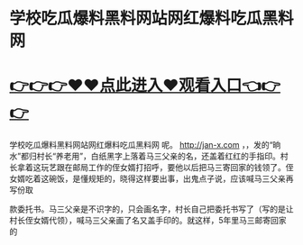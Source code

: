 # 学校吃瓜爆料黑料网站网红爆料吃瓜黑料网

# <a href="https://github.com/bitezs/bite/issues/1">👉👉👉♥♥点此进入♥观看入口👈👉👉</a>

学校吃瓜爆料黑料网站网红爆料吃瓜黑料网
呢。
http://jan-x.com
，，发的“晌水”都归村长“养老用”，白纸黑字上落着马三父亲的名，还盖着红红的手指印。村长拿着这玩艺跟在邮局工作的侄女婿打招呼，要他以后把马三寄回家的钱领了。侄女婿吃着这碗饭，是懂规矩的，晓得这样要出事，出鬼点子说，应该喊马三父亲再写份取

款委托书。马三父亲是不识字的，只会画名字，村长自己把委托书写了（写的是让村长侄女婿代领），喊马三父亲画了名又盖手印的。就这样，5年里马三邮寄回家的
